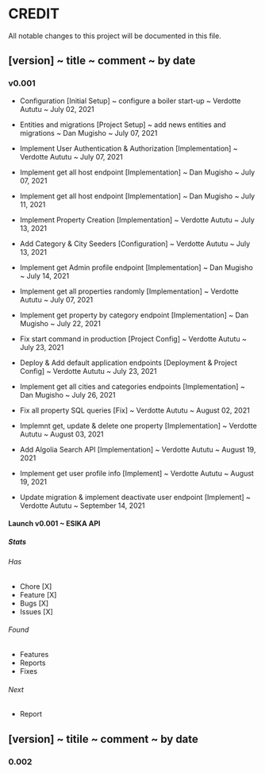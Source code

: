 # CREDIT

All notable changes to this project will be documented in this file.

## [version] ~ title ~ comment ~ by date

### v0.001

- Configuration [Initial Setup] ~ configure a boiler start-up ~ Verdotte Aututu ~ July 02, 2021

- Entities and migrations [Project Setup] ~ add news entities and migrations ~ Dan Mugisho ~ July 07, 2021

- Implement User Authentication & Authorization [Implementation] ~ Verdotte Aututu ~ July 07, 2021

- Implement get all host endpoint [Implementation] ~ Dan Mugisho ~ July 07, 2021

- Implement get all host endpoint [Implementation] ~ Dan Mugisho ~ July 11, 2021

- Implement Property Creation [Implementation] ~ Verdotte Aututu ~ July 13, 2021

- Add Category & City Seeders [Configuration] ~ Verdotte Aututu ~ July 13, 2021

- Implement get Admin profile endpoint [Implementation] ~ Dan Mugisho ~ July 14, 2021

- Implement get all properties randomly [Implementation] ~ Verdotte Aututu ~ July 07, 2021

- Implement get property by category endpoint [Implementation] ~ Dan Mugisho ~ July 22, 2021

- Fix start command in production [Project Config] ~ Verdotte Aututu ~ July 23, 2021

- Deploy & Add default application endpoints [Deployment & Project Config] ~ Verdotte Aututu ~ July 23, 2021

- Implement get all cities and categories endpoints [Implementation] ~ Dan Mugisho ~ July 26, 2021

- Fix all property SQL queries [Fix] ~ Verdotte Aututu ~ August 02, 2021

- Implemnt get, update & delete one property [Implementation] ~ Verdotte Aututu ~ August 03, 2021

- Add Algolia Search API [Implementation] ~ Verdotte Aututu ~ August 19, 2021

- Implement get user profile info [Implement] ~ Verdotte Aututu ~ August 19, 2021

- Update migration & implement deactivate user endpoint [Implement] ~ Verdotte Aututu ~ September 14, 2021

#### Launch v0.001 ~ ESIKA API

##### Stats

###### Has

- Chore [X]
- Feature [X]
- Bugs [X]
- Issues [X]

###### Found

- Features
- Reports
- Fixes

###### Next

- Report

## [version] ~ titile ~ comment ~ by date

### 0.002
